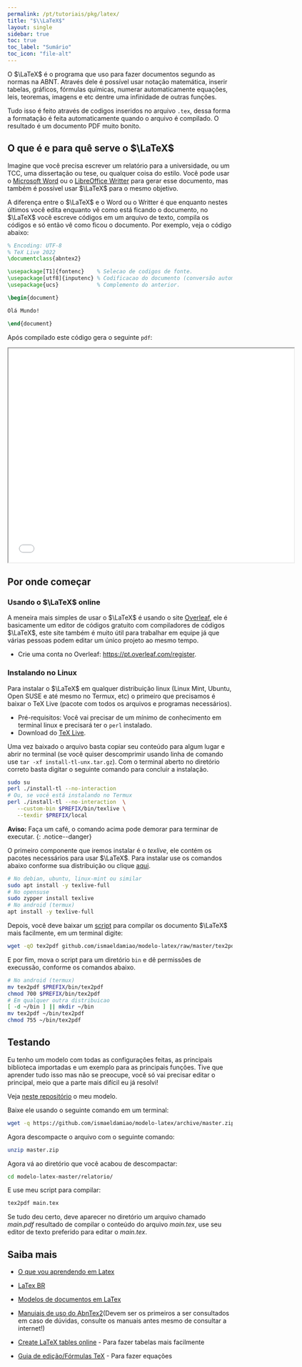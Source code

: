 ```yaml
---
permalink: /pt/tutoriais/pkg/latex/
title: "$\\LaTeX$"
layout: single
sidebar: true
toc: true
toc_label: "Sumário"
toc_icon: "file-alt"
---
```


O $\LaTeX$ é o programa que uso para fazer documentos segundo as normas na ABNT.
Através dele é possível usar notação matemática, inserir tabelas, gráficos,
fórmulas químicas, numerar automaticamente equações, leis, teoremas, imagens e
etc dentre uma infinidade de outras funções.

Tudo isso é feito através de codigos inseridos no arquivo `.tex`, dessa forma a formatação é feita automaticamente quando o arquivo é compilado. O resultado é um documento PDF muito bonito.

## O que é e para quê serve o $\LaTeX$

Imagine que você precisa escrever um relatório para a universidade,
ou um TCC, uma dissertação ou tese, ou qualquer coisa do estilo.
Você pode usar o
[Microsoft Word](https://www.microsoft.com/pt-br/microsoft-365/word) ou o
[LibreOffice Writter](https://pt.libreoffice.org/descobrir/writer/)
para gerar esse documento, mas também é possível usar $\LaTeX$ para o mesmo
objetivo.

A diferença entre o $\LaTeX$ e o Word ou o Writter é que enquanto nestes
últimos você edita enquanto vê como está ficando o documento,
no $\LaTeX$ você escreve códigos em um arquivo de texto,
compila os códigos e só então vê como ficou o documento.
Por exemplo, veja o código abaixo:

```latex
% Encoding: UTF-8
% TeX Live 2022
\documentclass{abntex2}

\usepackage[T1]{fontenc}    % Selecao de codigos de fonte.
\usepackage[utf8]{inputenc} % Codificacao do documento (conversão automática dos acentos).
\usepackage{ucs}            % Complemento do anterior.

\begin{document}

Olá Mundo!

\end{document}
```

Após compilado este código gera o seguinte `pdf`:

<iframe src="./assets/documents/ola_mundo.pdf" width="640" height="480"></iframe>

## Por onde começar

### Usando o $\LaTeX$ online

A meneira mais simples de usar o $\LaTeX$ é usando o site
[Overleaf](https://pt.overleaf.com/),
ele é basicamente um editor de códigos gratuito com compiladores de códigos
$\LaTeX$, este site também é muito útil para trabalhar em equipe já
que várias pessoas podem editar um único projeto ao mesmo tempo.

- Crie uma conta no Overleaf: <https://pt.overleaf.com/register>.

### Instalando no Linux

Para instalar o $\LaTeX$ em qualquer distribuição linux
(Linux Mint, Ubuntu, Open SUSE e até mesmo no Termux, etc)
o primeiro que precisamos é baixar o TeX Live (pacote com todos os arquivos e
programas necessários).

- Pré-requisitos: Você vai precisar de um mínimo de conhecimento em
terminal linux e precisará ter o `perl` instalado.
- Download do [TeX Live](https://mirror.ctan.org/systems/texlive/tlnet/install-tl-unx.tar.gz).

Uma vez baixado o arquivo basta copiar seu conteúdo para algum lugar e abrir
no terminal (se você quiser descomprimir usando linha de comando use
`tar -xf install-tl-unx.tar.gz`). Com o terminal aberto no diretório correto
basta digitar o seguinte comando para concluir a instalação.

```bash
sudo su
perl ./install-tl --no-interaction
# Ou, se você está instalando no Termux
perl ./install-tl --no-interaction  \
   --custom-bin $PREFIX/bin/texlive \
   --texdir $PREFIX/local
```

**Aviso:** Faça um café, o comando acima pode demorar para terminar de executar.
{: .notice--danger}



O primeiro componente que iremos instalar é o *texlive*, ele contém os pacotes necessários para usar $\LaTeX$.
Para instalar use os comandos abaixo conforme sua distribuição ou clique [aqui](http://tug.org/texlive/acquire-netinstall.html).


```bash
# No debian, ubuntu, linux-mint ou similar
sudo apt install -y texlive-full
# No opensuse
sudo zypper install texlive
# No android (termux)
apt install -y texlive-full
```

Depois, você deve baixar um [script](https://github.com/ismaeldamiao/modelo-latex/raw/master/tex2pdf) para compilar os documento $\LaTeX$ mais facilmente, em um terminal digite:

```bash
wget -qO tex2pdf github.com/ismaeldamiao/modelo-latex/raw/master/tex2pdf
```

E por fim, mova o script para um diretório `bin` e dê permissões de execussão, conforme os comandos abaixo.

```bash
# No android (termux)
mv tex2pdf $PREFIX/bin/tex2pdf
chmod 700 $PREFIX/bin/tex2pdf
# Em qualquer outra distribuicao
[ -d ~/bin ] || mkdir ~/bin
mv tex2pdf ~/bin/tex2pdf
chmod 755 ~/bin/tex2pdf
```

## Testando

Eu tenho um modelo com todas as configurações feitas, as principais biblioteca importadas e um exemplo para as principais funções. Tive que aprender tudo isso mas não se preocupe, você só vai precisar editar o principal, meio que a parte mais difícil eu já resolvi!

Veja <a href="https://github.com/ismaeldamiao/modelo-latex/blob/master/relatorio/main.tex">neste repositório</a> o meu modelo.

Baixe ele usando o seguinte comando em um terminal:
```bash
wget -q https://github.com/ismaeldamiao/modelo-latex/archive/master.zip
```

Agora descompacte o arquivo com o seguinte comando:
```bash
unzip master.zip
```

Agora vá ao diretório que você acabou de descompactar:
```bash
cd modelo-latex-master/relatorio/
```

E use meu script para compilar:
```bash
tex2pdf main.tex
```

Se tudo deu certo, deve aparecer no diretório um arquivo chamado *main.pdf* resultado de compilar o conteúdo do arquivo *main.tex*, use seu editor de texto preferido para editar o *main.tex*.

## Saiba mais
* [O que vou aprendendo em Latex](https://aprendolatex.wordpress.com/)
* [LaTex BR](https://latexbr.blogspot.com/2010/04/introducao-ao-latex.html)
* [Modelos de documentos em LaTex](http://dl.bintray.com/laurocesar/generic/abntex2-modelos-1.9.7.zip)
* [Manuiais de uso do AbnTex2](http://dl.bintray.com/laurocesar/generic/abntex2-doc-1.9.7.zip)(Devem ser os primeiros a ser consultados em caso de dúvidas, consulte os manuais antes mesmo de consultar a internet!)


* [Create LaTeX tables online](https://tablesgenerator.com/) - Para fazer tabelas mais facilmente
* [Guia de edição/Fórmulas TeX](https://pt.wikipedia.org/wiki/Ajuda:Guia_de_edi%C3%A7%C3%A3o/F%C3%B3rmulas_TeX) - Para fazer equações



